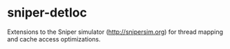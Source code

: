 # sniper-detloc

Extensions to the Sniper simulator (http://snipersim.org) for thread mapping and cache access optimizations.
